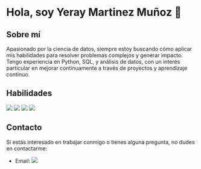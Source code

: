 # Hola, soy Yeray Martinez Muñoz 👋

## Sobre mí
Apasionado por la ciencia de datos, siempre estoy buscando cómo aplicar mis habilidades para resolver problemas complejos y generar impacto. Tengo experiencia en Python, SQL, y análisis de datos, con un interés particular en mejorar continuamente a través de proyectos y aprendizaje continuo.

## Habilidades
![](https://img.shields.io/badge/Python-blue?style=for-the-badge&logo=python)
![](https://img.shields.io/badge/SQL-orange?style=for-the-badge&logo=sql)
![](https://img.shields.io/badge/Machine_Learning-brightgreen?style=for-the-badge&logo=scikit-learn)
![](https://img.shields.io/badge/Data_Analysis-yellow?style=for-the-badge&logo=dataiku)

## Contacto
Si estás interesado en trabajar conmigo o tienes alguna pregunta, no dudes en contactarme:
- Email: ![](https://img.shields.io/badge/Email-yeraym21m%40gmail.com-lightgrey?style=for-the-badge&logo=gmail)
